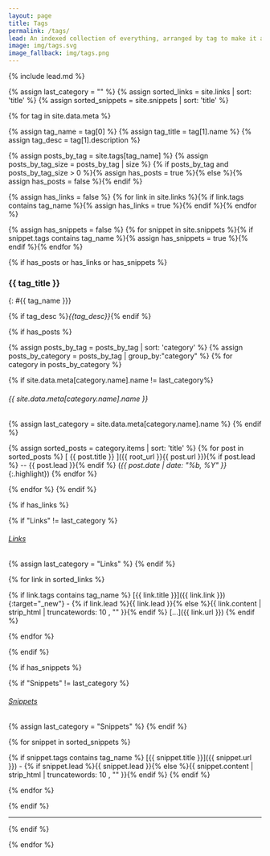 ```yaml
---
layout: page
title: Tags
permalink: /tags/
lead: An indexed collection of everything, arranged by tag to make it a little easier to find serendipity.
image: img/tags.svg
image_fallback: img/tags.png
---
```

{% include lead.md %}

{% assign last_category = "" %}
{% assign sorted_links = site.links | sort: 'title' %}
{% assign sorted_snippets = site.snippets | sort: 'title' %}

{% for tag in site.data.meta %}

<!-- Get all the information about the Tag from the Meta file -->
{% assign tag_name = tag[0] %}
{% assign tag_title = tag[1].name %}
{% assign tag_desc = tag[1].description %}

<!-- This gets all the posts tagged with this tag -->
{% assign posts_by_tag = site.tags[tag_name] %}
{% assign posts_by_tag_size = posts_by_tag | size %}
{% if posts_by_tag and posts_by_tag_size > 0 %}{% assign has_posts = true %}{% else %}{% assign has_posts = false %}{% endif %}

<!-- This checks if any links are tagged with this tag -->
{% assign has_links = false %}
{% for link in site.links %}{% if link.tags contains tag_name %}{% assign has_links = true %}{% endif %}{% endfor %}

<!-- This checks if any snippets are tagged with this tag -->
{% assign has_snippets = false %}
{% for snippet in site.snippets %}{% if snippet.tags contains tag_name %}{% assign has_snippets = true %}{% endif %}{% endfor %}

{% if has_posts or has_links or has_snippets %}

<!-- Add Tag Title Header (and ID) -->

### {{ tag_title }}
{: #{{ tag_name }}}

<!-- Add Tag Description -->
{% if tag_desc %}_{{tag_desc}}_{% endif %} 

{% if has_posts %}

{% assign posts_by_tag = posts_by_tag | sort: 'category' %}
{% assign posts_by_category = posts_by_tag | group_by:"category" %}
{% for category in posts_by_category %}

{% if site.data.meta[category.name].name != last_category%}
###### {{ site.data.meta[category.name].name }}
{% assign last_category = site.data.meta[category.name].name %}
{% endif %}

{% assign sorted_posts = category.items | sort: 'title' %}
{% for post in sorted_posts %}
[ {{ post.title }} ]({{ root_url }}{{ post.url }}){% if post.lead %} -- {{ post.lead }}{% endif %} (*{{ post.date | date: "%b, %Y" }}*{:.highlight})
{% endfor %}

{% endfor %}
{% endif %}

<!-- Handle Links -->
{% if has_links %}

{% if "Links" != last_category %}
###### [Links](../links)
{% assign last_category = "Links" %}
{% endif %}

{% for link in sorted_links %}

{% if link.tags contains tag_name %}
[{{ link.title }}]({{ link.link }}){:target="_new"} - {% if link.lead %}{{ link.lead }}{% else %}{{ link.content | strip_html | truncatewords: 10 , "" }}{% endif %}&nbsp;[...]({{ link.url }})
{% endif %}

{% endfor %}

{% endif %}


<!-- Handle Snippets -->
{% if has_snippets %}

{% if "Snippets" != last_category %}
###### [Snippets](../snippets)
{% assign last_category = "Snippets" %}
{% endif %}

{% for snippet in sorted_snippets %}

{% if snippet.tags contains tag_name %}
[{{ snippet.title }}]({{ snippet.url }}) - {% if snippet.lead %}{{ snippet.lead }}{% else %}{{ snippet.content | strip_html | truncatewords: 10 , "" }}{% endif %}
{% endif %}

{% endfor %}

{% endif %}

* * *  

{% endif %}

{% endfor %}
